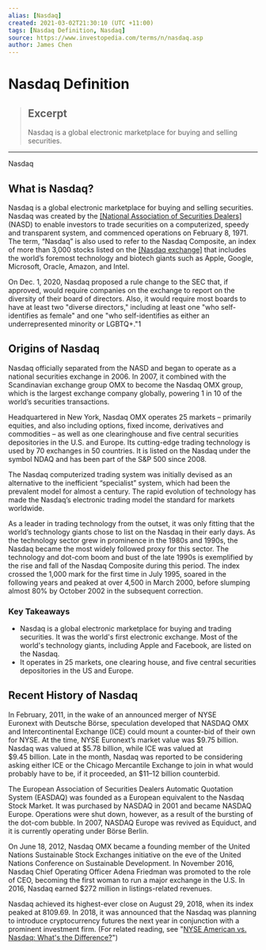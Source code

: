 ```yaml
---
alias: [Nasdaq]
created: 2021-03-02T21:30:10 (UTC +11:00)
tags: [Nasdaq Definition, Nasdaq]
source: https://www.investopedia.com/terms/n/nasdaq.asp
author: James Chen
---
```


# Nasdaq Definition

> ## Excerpt
> Nasdaq is a global electronic marketplace for buying and selling securities.

---

Nasdaq
## What is Nasdaq?

Nasdaq is a global electronic marketplace for buying and selling securities. Nasdaq was created by the [[National Association of Securities Dealers]](https://www.investopedia.com/terms/n/nasd.asp) (NASD) to enable investors to trade securities on a computerized, speedy and transparent system, and commenced operations on February 8, 1971. The term, “Nasdaq” is also used to refer to the Nasdaq Composite, an index of more than 3,000 stocks listed on the [[Nasdaq exchange]](https://www.investopedia.com/articles/basics/03/103103.asp) that includes the world’s foremost technology and biotech giants such as Apple, Google, Microsoft, Oracle, Amazon, and Intel.

On Dec. 1, 2020, Nasdaq proposed a rule change to the SEC that, if approved, would require companies on the exchange to report on the diversity of their board of directors. Also, it would require most boards to have at least two "diverse directors," including at least one "who self-identifies as female" and one "who self-identifies as either an underrepresented minority or LGBTQ+."1

## Origins of Nasdaq

Nasdaq officially separated from the NASD and began to operate as a national securities exchange in 2006. In 2007, it combined with the Scandinavian exchange group OMX to become the Nasdaq OMX group, which is the largest exchange company globally, powering 1 in 10 of the world’s securities transactions.

Headquartered in New York, Nasdaq OMX operates 25 markets – primarily equities, and also including options, fixed income, derivatives and commodities – as well as one clearinghouse and five central securities depositories in the U.S. and Europe. Its cutting-edge trading technology is used by 70 exchanges in 50 countries. It is listed on the Nasdaq under the symbol NDAQ and has been part of the S&P 500 since 2008.

The Nasdaq computerized trading system was initially devised as an alternative to the inefficient “specialist” system, which had been the prevalent model for almost a century. The rapid evolution of technology has made the Nasdaq’s electronic trading model the standard for markets worldwide.

As a leader in trading technology from the outset, it was only fitting that the world’s technology giants chose to list on the Nasdaq in their early days. As the technology sector grew in prominence in the 1980s and 1990s, the Nasdaq became the most widely followed proxy for this sector. The technology and dot-com boom and bust of the late 1990s is exemplified by the rise and fall of the Nasdaq Composite during this period. The index crossed the 1,000 mark for the first time in July 1995, soared in the following years and peaked at over 4,500 in March 2000, before slumping almost 80% by October 2002 in the subsequent correction.

### Key Takeaways

-   Nasdaq is a global electronic marketplace for buying and trading securities. It was the world's first electronic exchange. Most of the world's technology giants, including Apple and Facebook, are listed on the Nasdaq.
-   It operates in 25 markets, one clearing house, and five central securities depositories in the US and Europe.

## Recent History of Nasdaq

In February, 2011, in the wake of an announced merger of NYSE Euronext with Deutsche Börse, speculation developed that NASDAQ OMX and Intercontinental Exchange (ICE) could mount a counter-bid of their own for NYSE. At the time, NYSE Euronext’s market value was $9.75 billion. Nasdaq was valued at $5.78 billion, while ICE was valued at $9.45 billion. Late in the month, Nasdaq was reported to be considering asking either ICE or the Chicago Mercantile Exchange to join in what would probably have to be, if it proceeded, an $11–12 billion counterbid.

The European Association of Securities Dealers Automatic Quotation System (EASDAQ) was founded as a European equivalent to the Nasdaq Stock Market. It was purchased by NASDAQ in 2001 and became NASDAQ Europe. Operations were shut down, however, as a result of the bursting of the dot-com bubble. In 2007, NASDAQ Europe was revived as Equiduct, and it is currently operating under Börse Berlin.

On June 18, 2012, Nasdaq OMX became a founding member of the United Nations Sustainable Stock Exchanges initiative on the eve of the United Nations Conference on Sustainable Development. In November 2016, Nasdaq Chief Operating Officer Adena Friedman was promoted to the role of CEO, becoming the first woman to run a major exchange in the U.S. In 2016, Nasdaq earned $272 million in listings-related revenues.

Nasdaq achieved its highest-ever close on August 29, 2018, when its index peaked at 8109.69. In 2018, it was announced that the Nasdaq was planning to introduce cryptocurrency futures the next year in conjunction with a prominent investment firm. (For related reading, see "[NYSE American vs. Nasdaq: What's the Difference?](https://www.investopedia.com/ask/answers/09/amex-vs-nasdaq.asp)")
